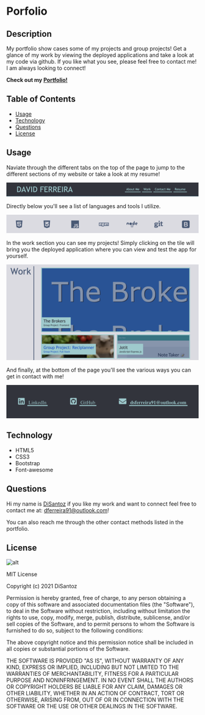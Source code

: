 # Porfolio

## Description

My portfolio show cases some of my projects and group projects! Get a glance of my work by viewing the deployed applications and take a look at my code via github. If you like what you see, please feel free to contact me! I am always looking to connect!

**Check out my [Portfolio!](https://disantoz.github.io/Porfolio/)**

  ## Table of Contents
  * [Usage](#usage)
  * [Technology](#technology)
  * [Questions](#questions)
  * [License](#license)

  
## Usage

Naviate through the different tabs on the top of the page to jump to the different sections of my website or take a look at my resume!

![alt](./assets/images/nav.png)

Directly below you'll see a list of languages and tools I utilize.

![alt](./assets/images/tool.png)

In the work section you can see my projects! Simply clicking on the tile will bring you the deployed application where you can view and test the app for yourself.

![alt](./assets/images/work.png)

And finally, at the bottom of the page you'll see the various ways you can get in contact with me!

![alt](./assets/images/contact.png)

## Technology

* HTML5
* CSS3
* Bootstrap
* Font-awesome


## Questions
  
  Hi my name is [DiSantoz](https://github.com/DiSantoz) if you like my work and want to connect feel free to contact me at: dferreira91@outlook.com!

  You can also reach me through the other contact methods listed in the portfolio. 


## License
![alt](https://img.shields.io/npm/l/inquirer)

MIT License

Copyright (c) 2021 DiSantoz

Permission is hereby granted, free of charge, to any person obtaining a copy
of this software and associated documentation files (the "Software"), to deal
in the Software without restriction, including without limitation the rights
to use, copy, modify, merge, publish, distribute, sublicense, and/or sell
copies of the Software, and to permit persons to whom the Software is
furnished to do so, subject to the following conditions:

The above copyright notice and this permission notice shall be included in all
copies or substantial portions of the Software.

THE SOFTWARE IS PROVIDED "AS IS", WITHOUT WARRANTY OF ANY KIND, EXPRESS OR
IMPLIED, INCLUDING BUT NOT LIMITED TO THE WARRANTIES OF MERCHANTABILITY,
FITNESS FOR A PARTICULAR PURPOSE AND NONINFRINGEMENT. IN NO EVENT SHALL THE
AUTHORS OR COPYRIGHT HOLDERS BE LIABLE FOR ANY CLAIM, DAMAGES OR OTHER
LIABILITY, WHETHER IN AN ACTION OF CONTRACT, TORT OR OTHERWISE, ARISING FROM,
OUT OF OR IN CONNECTION WITH THE SOFTWARE OR THE USE OR OTHER DEALINGS IN THE
SOFTWARE.

